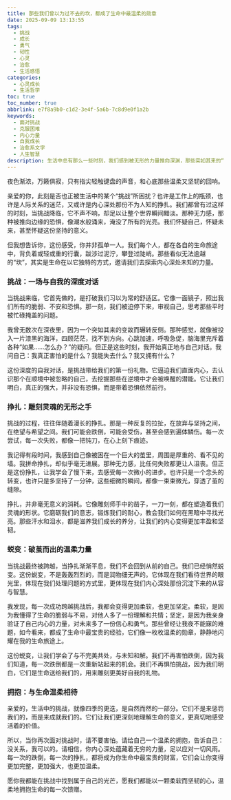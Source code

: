 ```yaml
---
title: 那些我们曾以为过不去的坎，都成了生命中最温柔的勋章
date: 2025-09-09 13:13:55
tags:
  - 挑战
  - 成长
  - 勇气
  - 韧性
  - 心灵
  - 治愈
  - 生活感悟
categories:
  - 心灵成长
  - 生活哲学
toc: true
toc_number: true
abbrlink: e7f8a9b0-c1d2-3e4f-5a6b-7c8d9e0f1a2b
keywords:
  - 面对挑战
  - 克服困难
  - 内心力量
  - 自我成长
  - 治愈系文字
  - 人生智慧
description: 生活中总有那么一些时刻，我们感到被无形的力量推向深渊，那些突如其来的“挑战”像巨石般横亘在前方。但亲爱的，请相信，每一次跌倒，每一次挣扎，都是生命在以它独特的方式，雕刻着我们灵魂的模样。这篇文字，想与你一同感受挑战背后的温柔与力量。
---
```


夜色渐浓，万籁俱寂，只有指尖轻触键盘的声音，和心底那些温柔又坚韧的回响。

亲爱的你，此刻是否也正被生活中的某个“挑战”所困扰？也许是工作上的瓶颈，也许是人际关系的迷茫，又或许是内心深处那份不为人知的挣扎。我们都曾有过这样的时刻，当挑战降临，它不声不响，却足以让整个世界瞬间黯淡。那种无力感，那种被推向边缘的恐惧，像潮水般涌来，淹没了所有的光亮。我们怀疑自己，怀疑未来，甚至怀疑这份坚持的意义。

但我想告诉你，这份感受，你并非孤单一人。我们每个人，都在各自的生命旅途中，背负着或轻或重的行囊，跋涉过泥泞，攀登过陡峭。那些看似无法逾越的“坎”，其实是生命在以它独特的方式，邀请我们去探索内心深处未知的力量。

### 挑战：一场与自我的深度对话

当挑战来临，它首先做的，是打破我们习以为常的舒适区。它像一面镜子，照出我们所有的脆弱、不安和恐惧。那一刻，我们被迫停下来，审视自己，思考那些平时被忙碌掩盖的问题。

我曾无数次在深夜里，因为一个突如其来的变故而辗转反侧。那种感觉，就像被投入一片漆黑的海洋，四顾茫茫，找不到方向。心跳加速，呼吸急促，脑海里充斥着各种“如果……怎么办？”的疑问。但正是这些时刻，我开始真正地与自己对话。我问自己：我真正害怕的是什么？我能失去什么？我又拥有什么？

这份深度的自我对话，是挑战带给我们的第一份礼物。它逼迫我们直面内心，去认识那个在顺境中被忽略的自己，去挖掘那些在逆境中才会被唤醒的潜能。它让我们明白，真正的强大，并非没有恐惧，而是带着恐惧依然前行。

### 挣扎：雕刻灵魂的无形之手

挑战的过程，往往伴随着漫长的挣扎。那是一种反复的拉扯，在放弃与坚持之间，在绝望与希望之间。我们可能会跌倒，可能会受伤，甚至会感到遍体鳞伤。每一次尝试，每一次失败，都像一把钝刀，在心上刻下痕迹。

我记得有段时间，我感到自己像被困在一个巨大的茧里，周围是厚重的、看不见的墙。我拼命挣扎，却似乎毫无进展。那种无力感，比任何失败都更让人沮丧。但正是这份挣扎，让我学会了慢下来，去感受每一次微小的进步。也许只是一个念头的转变，也许只是多坚持了一分钟，这些细微的瞬间，都像一束束微光，穿透了茧的缝隙。

挣扎，并非毫无意义的消耗。它像雕刻师手中的凿子，一刀一刻，都在塑造着我们灵魂的形状。它磨砺我们的意志，锻炼我们的耐心，教会我们如何在黑暗中寻找光亮。那些汗水和泪水，都是滋养我们成长的养分，让我们的内心变得更加丰盈和坚韧。

### 蜕变：破茧而出的温柔力量

当挑战最终被跨越，当挣扎渐渐平息，我们不会回到从前的自己。我们已经悄然蜕变。这份蜕变，不是轰轰烈烈的，而是润物细无声的。它体现在我们看待世界的眼光里，体现在我们处理问题的方式里，更体现在我们内心深处那份沉淀下来的从容与智慧。

我发现，每一次成功跨越挑战后，我都会变得更加柔软，也更加坚定。柔软，是因为我懂得了生命的脆弱与不易，对他人多了一份理解和共情；坚定，是因为我亲身验证了自己内心的力量，对未来多了一份信心和勇气。那些曾经让我夜不能寐的难题，如今看来，都成了生命中最宝贵的经验，它们像一枚枚温柔的勋章，静静地闪耀在我的生命旅途上。

这份蜕变，让我们学会了与不完美共处，与未知和解。我们不再害怕跌倒，因为我们知道，每一次跌倒都是一次重新站起来的机会。我们不再惧怕挑战，因为我们明白，它们是生命送给我们的，用来雕刻更美好自我的礼物。

### 拥抱：与生命温柔相待

亲爱的，生活中的挑战，就像四季的更迭，是自然而然的一部分。它们不是来惩罚我们的，而是来成就我们的。它们让我们更深刻地理解生命的意义，更真切地感受活着的价值。

所以，当你再次面对挑战时，请不要害怕。请给自己一个温柔的拥抱，告诉自己：没关系，我可以的。请相信，你内心深处蕴藏着无穷的力量，足以应对一切风雨。每一次的跌倒，每一次的挣扎，都将成为你生命中最宝贵的财富，它们会让你变得更加完整，更加强大，也更加温柔。

愿你我都能在挑战中找到属于自己的光芒，愿我们都能以一颗柔软而坚韧的心，温柔地拥抱生命的每一次馈赠。